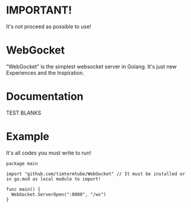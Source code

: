 # IMPORTANT!
It's not proceed as possible to use!

# WebGocket
"WebGocket" is the simplest websocket server in Golang. It's just new Experiences and the Inspiration.

# Documentation
TEST BLANKS

# Example
It's all codes you must write to run!
```golang
package main

import "github.com/timtermtube/WebGocket" // It must be installed or in go.mod as local module to import!

func main() {
  WebGocket.ServerOpen(":8080", "/ws")
}
```
